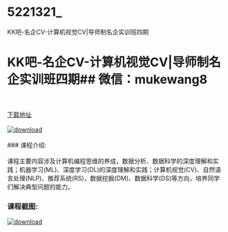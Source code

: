 # 5221321_
KK吧-名企CV-计算机视觉CV|导师制名企实训班四期
# KK吧-名企CV-计算机视觉CV|导师制名企实训班四期## 微信：mukewang8
<br/></br>[下载地址](http://www.36tz.cn/article/5221321 "下载地址")
<br/></br>[![download](http://36tz.cn/muke_img/2021_10_1-17-300x203.png "下载地址")](http://www.36tz.cn/article/5221321 "下载地址")
<br/></br>### 课程介绍:<br/></br>课程主要内容涉及计算机编程思维的养成，数据分析、数据科学的深度理解和实践；机器学习(ML)、深度学习(DL)的深度理解和实践；计算机视觉(CV)、自然语言处理(NLP)、推荐系统(RS)，数据挖掘(DM)、数据科学(DS)等方向，培养同学们解决典型问题的能力。

### 课程截图:
[![download](http://36tz.cn/muke_img/2021_10_2-16.png "下载地址")](http://www.36tz.cn/article/5221321 "下载地址")
